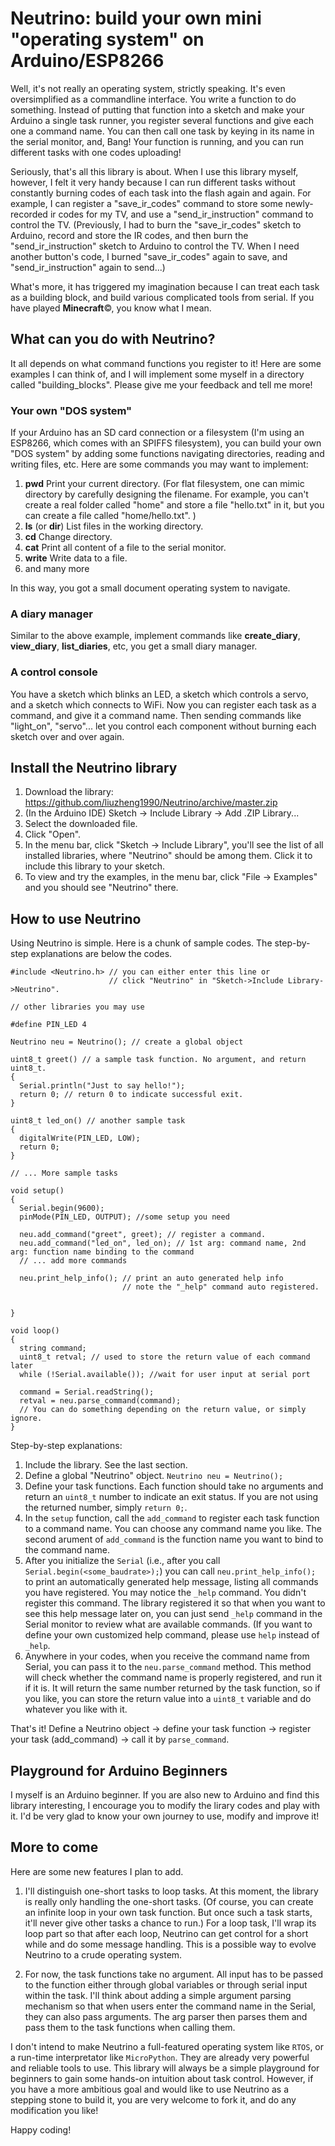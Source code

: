 # Neutrino: build your own mini "operating system" on Arduino/ESP8266

Well, it's not really an operating system, strictly speaking. It's even oversimplified as a commandline interface. You write a function to do something. Instead of putting that function into a sketch and make your Arduino a single task runner, you register several functions and give each one a command name. You can then call one task by keying in its name in the serial monitor, and, Bang! Your function is running, and you can run different tasks with one codes uploading!

Seriously, that's all this library is about. When I use this library myself, however, I felt it very handy because I can run different tasks without constantly burning codes of each task into the flash again and again. For example, I can register a "save_ir_codes" command to store some newly-recorded ir codes for my TV, and use a "send_ir_instruction" command to control the TV. (Previously, I had to burn the "save_ir_codes" sketch to Arduino, record and store the IR codes, and then burn the "send_ir_instruction" sketch to Arduino to control the TV. When I need another button's code, I burned "save_ir_codes" again to save, and "send_ir_instruction" again to send...)

What's more, it has triggered my imagination because I can treat each task as a building block, and build various complicated tools from serial. If you have played **Minecraft**&copy;, you know what I mean.

## What can you do with Neutrino?

It all depends on what command functions you register to it! Here are some examples I can think of, and I will implement some myself in a directory called "building_blocks". Please give me your feedback and tell me more!

### Your own "DOS system"

If your Arduino has an SD card connection or a filesystem (I'm using an ESP8266, which comes with an SPIFFS filesystem), you can build your own "DOS system" by adding some functions navigating directories, reading and writing files, etc. Here are some commands you may want to implement:

1. **pwd** Print your current directory. (For flat filesystem, one can mimic directory by carefully designing the filename. For example, you can't create a real folder called "home" and store a file "hello.txt" in it, but you can create a file called "home/hello.txt". )
2. **ls** (or **dir**) List files in the working directory.
2. **cd** Change directory.
3. **cat** Print all content of a file to the serial monitor.
4. **write** Write data to a file.
5. and many more

In this way, you got a small document operating system to navigate.

### A diary manager

Similar to the above example, implement commands like **create_diary**, **view_diary**, **list_diaries**, etc, you get a small diary manager.

### A control console

You have a sketch which blinks an LED, a sketch which controls a servo, and a sketch which connects to WiFi. Now you can register each task as a command, and give it a command name. Then sending commands like "light_on", "servo"... let you control each component without burning each sketch over and over again.

## Install the Neutrino library

1. Download the library: https://github.com/liuzheng1990/Neutrino/archive/master.zip
2. (In the Arduino IDE) Sketch -> Include Library -> Add .ZIP Library...
3. Select the downloaded file.
4. Click "Open".
5. In the menu bar, click "Sketch -> Include Library", you'll see the list of all installed libraries, where "Neutrino" should be among them. Click it to include this library to your sketch.
6. To view and try the examples, in the menu bar, click "File -> Examples" and you should see "Neutrino" there.

## How to use Neutrino

Using Neutrino is simple. Here is a chunk of sample codes. The step-by-step explanations are below the codes.
```
#include <Neutrino.h> // you can either enter this line or 
                      // click "Neutrino" in "Sketch->Include Library->Neutrino".
              
// other libraries you may use

#define PIN_LED 4

Neutrino neu = Neutrino(); // create a global object

uint8_t greet() // a sample task function. No argument, and return uint8_t.
{
  Serial.println("Just to say hello!");
  return 0; // return 0 to indicate successful exit.
}

uint8_t led_on() // another sample task
{
  digitalWrite(PIN_LED, LOW);
  return 0;
}

// ... More sample tasks

void setup()
{
  Serial.begin(9600);
  pinMode(PIN_LED, OUTPUT); //some setup you need
  
  neu.add_command("greet", greet); // register a command.
  neu.add_command("led_on", led_on); // 1st arg: command name, 2nd arg: function name binding to the command
  // ... add more commands
  
  neu.print_help_info(); // print an auto generated help info
                         // note the "_help" command auto registered.
  
  
}

void loop()
{
  string command;
  uint8_t retval; // used to store the return value of each command later
  while (!Serial.available()); //wait for user input at serial port
  
  command = Serial.readString();
  retval = neu.parse_command(command);
  // You can do something depending on the return value, or simply ignore.
}
```
Step-by-step explanations:

1. Include the library. See the last section.
2. Define a global "Neutrino" object. `Neutrino neu = Neutrino();`
3. Define your task functions. Each function should take no arguments and return an `uint8_t` number to indicate an exit status. If you are not using the returned number, simply `return 0;`.
4. In the `setup` function, call the `add_command` to register each task function to a command name. You can choose any command name you like. The second arument of `add_command` is the function name you want to bind to the command name.
5. After you initialize the `Serial` (i.e., after you call `Serial.begin(<some_baudrate>);`) you can call `neu.print_help_info();` to print an automatically generated help message, listing all commands you have registered. You may notice the `_help` command. You didn't register this command. The library registered it so that when you want to see this help message later on, you can just send `_help` command in the Serial monitor to review what are available commands. (If you want to define your own customized help command, please use `help` instead of `_help`.
6. Anywhere in your codes, when you receive the command name from Serial, you can pass it to the `neu.parse_command` method. This method will check whether the command name is properly registered, and run it if it is. It will return the same number returned by the task function, so if you like, you can store the return value into a `uint8_t` variable and do whatever you like with it.

That's it! Define a Neutrino object -> define your task function -> register your task (add_command) -> call it by `parse_command`.

## Playground for Arduino Beginners

I myself is an Arduino beginner. If you are also new to Arduino and find this library interesting, I encourage you to modify the lirary codes and play with it. I'd be very glad to know your own journey to use, modify and improve it!

## More to come

Here are some new features I plan to add.

1. I'll distinguish one-short tasks to loop tasks. At this moment, the library is really only handling the one-short tasks. (Of course, you can create an infinite loop in your own task function. But once such a task starts, it'll never give other tasks a chance to run.) For a loop task, I'll wrap its loop part so that after each loop, Neutrino can get control for a short while and do some message handling. This is a possible way to evolve Neutrino to a crude operating system.

2. For now, the task functions take no argument. All input has to be passed to the function either through global variables or through serial input within the task. I'll think about adding a simple argument parsing mechanism so that when users enter the command name in the Serial, they can also pass arguments. The arg parser then parses them and pass them to the task functions when calling them. 

I don't intend to make Neutrino a full-featured operating system like `RTOS`, or a run-time interpretator like `MicroPython`. They are already very powerful and reliable tools to use. This library will always be a simple playground for beginners to gain some hands-on intuition about task control. However, if you have a more ambitious goal and would like to use Neutrino as a stepping stone to build it, you are very welcome to fork it, and do any modification you like!

Happy coding!



